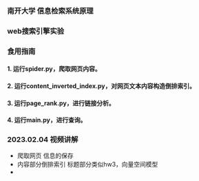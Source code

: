 ### 南开大学 信息检索系统原理 
### web搜索引擎实验

### 食用指南
#### 1. 运行spider.py，爬取网页内容。
#### 2. 运行content_inverted_index.py，对网页文本内容构造倒排索引。
#### 3. 运行page_rank.py，进行链接分析。
#### 4. 运行main.py，进行查询。


### 2023.02.04 视频讲解
* 爬取网页 信息的保存
* 内容部分倒排索引 标题部分类似hw3，向量空间模型
* 

